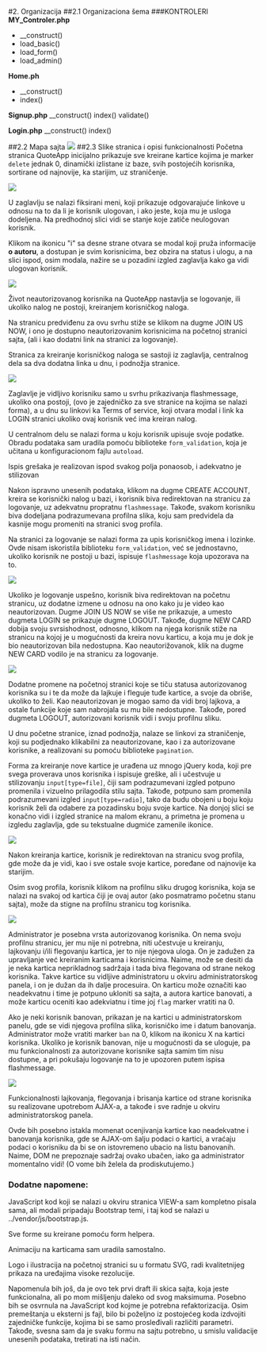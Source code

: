 #2. Organizacija
##2.1 Organizaciona šema
###KONTROLERI
**MY_Controler.php**
* __construct()
* load_basic()
* load_form()
* load_admin()

**Home.ph**
* __construct()
* index()

**Signup.php**
__construct()
index()
validate()

**Login.php**
__construct()
index()

##2.2 Mapa sajta
![](doc-images/sitemap.png)
##2.3 Slike stranica i opisi funkcionalnosti
Početna stranica QuoteApp inicijalno prikazuje sve kreirane kartice kojima je marker ```delete``` jednak 0, dinamički izlistane iz baze, svih postojećih korisnika, sortirane od najnovije, ka starijim, uz straničenje.

![](doc-images/home.png)

U zaglavlju se nalazi fiksirani meni, koji prikazuje odgovarajuće linkove u odnosu na to da li je korisnik ulogovan, i ako jeste, koja mu je usloga dodeljena. Na predhodnoj slici vidi se stanje koje zatiče neulogovan korisnik.

Klikom na ikonicu "i" sa desne strane otvara se modal koji pruža informacije **o autoru**, a dostupan je svim korisnicima, bez obzira na status i ulogu, a na slici ispod, osim modala, nažire se u pozadini izgled zaglavlja kako ga vidi ulogovan korisnik.

![](doc-images/modal.png)

Život neautorizovanog korisnika na QuoteApp nastavlja se logovanje, ili ukoliko nalog ne postoji, kreiranjem korisničkog naloga.

Na stranicu predviđenu za ovu svrhu stiže se klikom na dugme JOIN US NOW, i ono je dostupno neautorizovanim korisnicima na početnoj stranici sajta, (ali i kao dodatni link na stranici za logovanje).

Stranica za kreiranje korisničkog naloga se sastoji iz zaglavlja, centralnog dela sa dva dodatna linka u dnu, i podnožja stranice.

![](doc-images/login.png)

Zaglavlje je vidljivo korisniku samo u svrhu prikazivanja flashmessage, ukoliko ona postoji, (ovo je zajedničko za sve stranice na kojima se nalazi forma), a u dnu su linkovi ka Terms of service, koji otvara modal i link ka LOGIN stranici ukoliko ovaj korisnik već ima kreiran nalog.

U centralnom delu se nalazi forma u koju korisnik upisuje svoje podatke. Obradu podataka sam uradila pomoću biblioteke ```form_validation```, koja je učitana u konfiguracionom fajlu ```autoload```.

Ispis grešaka je realizovan ispod svakog polja ponaosob, i adekvatno je stilizovan

Nakon ispravno unesenih podataka, klikom na dugme CREATE ACCOUNT, kreira se korisnički nalog u bazi, i korisnik biva redirektovan na stranicu za logovanje, uz adekvatnu propratnu ```flashmessage```. Takođe, svakom korisniku biva dodeljana podrazumevana profilna slika, koju sam predvidela da kasnije mogu promeniti na stranici svog profila.

Na stranici za logovanje se nalazi forma za upis korisničkog imena i lozinke. Ovde nisam iskoristila biblioteku ```form_validation```, već se jednostavno, ukoliko korisnik ne postoji u bazi, ispisuje ```flashmessage``` koja upozorava na to.

![](doc-images/login-error.png)

Ukoliko je logovanje uspešno, korisnik biva redirektovan na početnu stranicu, uz dodatne izmene u odnosu na ono kako ju je video kao neautorizovan. Dugme JOIN US NOW se više ne prikazuje, a umesto dugmeta LOGIN se prikazuje dugme LOGOUT. Takođe, dugme NEW CARD dobija svoju svrsishodnost, odnosno, klikom na njega korisnik stiže na stranicu na kojoj je u mogućnosti da kreira novu karticu, a koja mu je dok je bio neautorizovan bila nedostupna. Kao neautorižovanok, klik na dugme NEW CARD vodilo je na stranicu za logovanje.

![](doc-images/login-nav.png)

Dodatne promene na početnoj stranici koje se tiču statusa autorizovanog korisnika su i te da može da lajkuje i fleguje tuđe kartice, a svoje da obriše, ukoliko to želi. Kao neautorizovan je mogao samo da vidi broj lajkova, a ostale funkcije koje sam nabrojala su mu bile nedostupne. Takođe, pored dugmeta LOGOUT, autorizovani korisnik vidi i svoju profilnu sliku.

U dnu početne stranice, iznad podnožja, nalaze se linkovi za straničenje, koji su podjednako klikabilni za neautorizovane, kao i za autorizovane korisnike, a realizovani su pomoću biblioteke ```pagination```.

Forma za kreiranje nove kartice je urađena uz mnogo jQuery koda, koji pre svega proverava unos korisnika i ispisuje greške, ali i učestvuje u stilizovanju ```input[type=file]```, čiji sam podrazumevani izgled potpuno promenila i vizuelno prilagodila stilu sajta. Takođe, potpuno sam promenila podrazumevani izgled ```input[type=radio]```, tako da budu obojeni u boju koju korisnik želi da odabere za pozadinsku boju svoje kartice. Na donjoj slici se konačno vidi i izgled stranice na malom ekranu, a primetna je promena u izgledu zaglavlja, gde su tekstualne dugmiće zamenile ikonice. 

![](doc-images/new-card.png) 

Nakon kreiranja kartice, korisnik je redirektovan na stranicu svog profila, gde može da je vidi, kao i sve ostale svoje kartice, poređane od najnovije ka starijim.

Osim svog profila, korisnik klikom na profilnu sliku drugog korisnika, koja se nalazi na svakoj od kartica čiji je ovaj autor (ako posmatramo početnu stanu sajta), može da stigne na profilnu stranicu tog korisnika.

![](doc-images/profile.png)

Administrator je posebna vrsta autorizovanog korisnika. On nema svoju profilnu stranicu, jer mu nije ni potrebna, niti učestvuje u kreiranju, lajkovanju i/ili flegovanju kartica, jer to nije njegova uloga. On je zadužen za upravljanje već kreiranim karticama i korisnicima. Naime, može se desiti da je neka kartica neprikladnog sadržaja i tada biva flegovana od strane nekog korisnika. Takve kartice su vidljive administratoru u okviru administratorskog panela, i on je dužan da ih dalje procesuira. On karticu može označiti kao neadekvatnu i time je potpuno ukloniti sa sajta, a autora kartice banovati, a može karticu oceniti kao adekviatnu i time joj ```flag``` marker vratiti na 0.

Ako je neki korisnik banovan, prikazan je na kartici u administratorskom panelu, gde se vidi njegova profilna slika, korisničko ime i datum banovanja. Administrator može vratiti marker ```ban``` na 0, klikom na ikonicu X na kartici korisnika. Ukoliko je korisnik banovan, nije u mogućnosti da se uloguje, pa mu funkcionalnosti za autorizovane korisnike sajta samim tim nisu dostupne, a pri pokušaju logovanje na to je upozoren putem ispisa flashmessage.

![](doc-images/dashboard-users.png)

Funkcionalnosti lajkovanja, flegovanja i brisanja kartice od strane korisnika su realizovane upotrebom AJAX-a, a takođe i sve radnje u okviru administratorskog panela.

Ovde bih posebno istakla momenat ocenjivanja kartice kao neadekvatne i banovanja korisnika, gde se AJAX-om šalju podaci o kartici, a vraćaju podaci o korisniku da bi se on istovremeno ubacio na listu banovanih. Naime, DOM ne prepoznaje sadržaj ovako ubačen, iako ga administrator momentalno vidi! (O vome bih želela da prodiskutujemo.)

### Dodatne napomene:
JavaScript kod koji se nalazi u okviru stranica VIEW-а sam kompletno pisala sama, ali modali pripadaju Bootstrap temi, i taj kod se nalazi u ../vendor/js/bootstrap.js.

Sve forme su kreirane pomoću form helpera.

Animaciju na karticama sam uradila samostalno.

Logo i ilustracija na početnoj stranici su u formatu SVG, radi kvalitetnijeg prikaza na uređajima visoke rezolucije.

Napomenula bih još, da je ovo tek prvi draft ili skica sajta, koja jeste funkcionalna, ali po mom mišljenju daleko od svog maksimuma. Posebno bih se osvrnula na JavaScript kod kojme je potrebna refaktorizacija. Osim premeštanja u eksterni js fajl, bilo bi poželjno iz postojećeg koda izdvojiti zajedničke funkcije, kojima bi se samo prosleđivali različiti parametri. Takođe, svesna sam da je svaku formu na sajtu potrebno, u smislu validacije unesenih podataka, tretirati na isti način.



